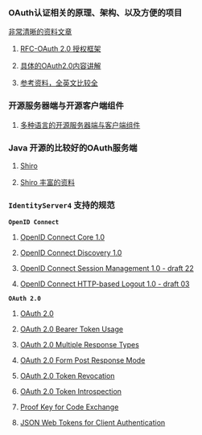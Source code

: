 ### OAuth认证相关的原理、架构、以及方便的项目

[非常清晰的资料文章](https://www.cnblogs.com/linianhui/tag/OAuth2/)

1. [RFC-OAuth 2.0 授权框架](https://tools.ietf.org/html/rfc6749)

2. [具体的OAuth2.0内容讲解](OAuth2.md)

3. [参考资料，全英文比较全](https://github.com/IdentityModel/AuthorizationServer/wiki)

### 开源服务器端与开源客户端组件

1. [多种语言的开源服务器端与客户端组件](https://openid.net/developers/certified/)


### Java 开源的比较好的OAuth服务端

1. [Shiro](https://github.com/apache/shiro)

2. [Shiro 丰富的资料](https://github.com/zhangkaitao/shiro-example)

###  `IdentityServer4` 支持的规范

__`OpenID Connect`__

1. [OpenID Connect Core 1.0](http://openid.net/specs/openid-connect-core-1_0.html)

2. [OpenID Connect Discovery 1.0](http://openid.net/specs/openid-connect-discovery-1_0.html)

3. [OpenID Connect Session Management 1.0 - draft 22](http://openid.net/specs/openid-connect-session-1_0.html)

4. [OpenID Connect HTTP-based Logout 1.0 - draft 03](http://openid.net/specs/openid-connect-logout-1_0.html)

__`OAuth 2.0`__

1. [OAuth 2.0](http://tools.ietf.org/html/rfc6749)

2. [OAuth 2.0 Bearer Token Usage](http://tools.ietf.org/html/rfc6750)

3. [OAuth 2.0 Multiple Response Types](http://openid.net/specs/oauth-v2-multiple-response-types-1_0.html)

4. [OAuth 2.0 Form Post Response Mode](http://openid.net/specs/oauth-v2-form-post-response-mode-1_0.html)

5. [OAuth 2.0 Token Revocation](https://tools.ietf.org/html/rfc7009)

6. [OAuth 2.0 Token Introspection](https://tools.ietf.org/html/rfc7662)

7. [Proof Key for Code Exchange](https://tools.ietf.org/html/rfc7636)

8. [JSON Web Tokens for Client Authentication](https://tools.ietf.org/html/rfc7523)
